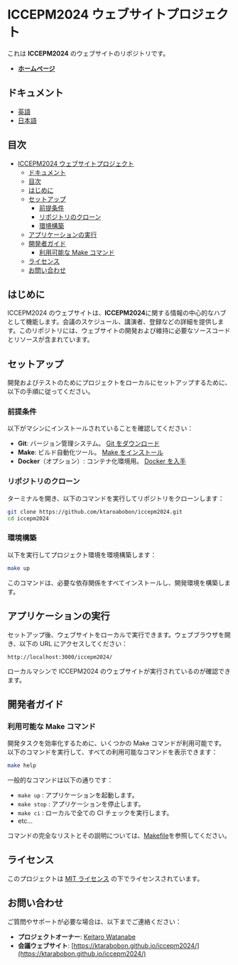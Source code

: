 # ICCEPM2024 ウェブサイトプロジェクト

これは **ICCEPM2024** のウェブサイトのリポジトリです。

- **[ホームページ](https://ktarabobon.github.io/iccepm2024/)**

## ドキュメント

- [英語](README.md)
- [日本語](README.ja.md)

## 目次

- [ICCEPM2024 ウェブサイトプロジェクト](#iccepm2024-ウェブサイトプロジェクト)
  - [ドキュメント](#ドキュメント)
  - [目次](#目次)
  - [はじめに](#はじめに)
  - [セットアップ](#セットアップ)
    - [前提条件](#前提条件)
    - [リポジトリのクローン](#リポジトリのクローン)
    - [環境構築](#環境構築)
  - [アプリケーションの実行](#アプリケーションの実行)
  - [開発者ガイド](#開発者ガイド)
    - [利用可能な Make コマンド](#利用可能な-make-コマンド)
  - [ライセンス](#ライセンス)
  - [お問い合わせ](#お問い合わせ)

## はじめに

ICCEPM2024 のウェブサイトは、**ICCEPM2024**に関する情報の中心的なハブとして機能します。会議のスケジュール、講演者、登録などの詳細を提供します。このリポジトリには、ウェブサイトの開発および維持に必要なソースコードとリソースが含まれています。

## セットアップ

開発およびテストのためにプロジェクトをローカルにセットアップするために、以下の手順に従ってください。

### 前提条件

以下がマシンにインストールされていることを確認してください：

- **Git**: バージョン管理システム。 [Git をダウンロード](https://git-scm.com/downloads)
- **Make**: ビルド自動化ツール。 [Make をインストール](https://www.gnu.org/software/make/)
- **Docker**（オプション）: コンテナ化環境用。 [Docker を入手](https://www.docker.com/get-started)

### リポジトリのクローン

ターミナルを開き、以下のコマンドを実行してリポジトリをクローンします：

```bash
git clone https://github.com/ktaroabobon/iccepm2024.git
cd iccepm2024
```

### 環境構築

以下を実行してプロジェクト環境を環境構築します：

```bash
make up
```

このコマンドは、必要な依存関係をすべてインストールし、開発環境を構築します。

## アプリケーションの実行

セットアップ後、ウェブサイトをローカルで実行できます。ウェブブラウザを開き、以下の URL にアクセスしてください：

```
http://localhost:3000/iccepm2024/
```

ローカルマシンで ICCEPM2024 のウェブサイトが実行されているのが確認できます。

## 開発者ガイド

### 利用可能な Make コマンド

開発タスクを効率化するために、いくつかの Make コマンドが利用可能です。以下のコマンドを実行して、すべての利用可能なコマンドを表示できます：

```bash
make help
```

一般的なコマンドは以下の通りです：

- `make up` : アプリケーションを起動します。
- `make stop` : アプリケーションを停止します。
- `make ci` : ローカルで全ての CI チェックを実行します。
- etc...

コマンドの完全なリストとその説明については、[Makefile](Makefile)を参照してください。

## ライセンス

このプロジェクトは [MIT ライセンス](LICENSE) の下でライセンスされています。

## お問い合わせ

ご質問やサポートが必要な場合は、以下までご連絡ください：

- **プロジェクトオーナー**: [Keitaro Watanabe](mailto:ktaroabobon@gmail.com)
- **会議ウェブサイト**: [https://ktarabobon.github.io/iccepm2024/](https://ktarabobon.github.io/iccepm2024/)
